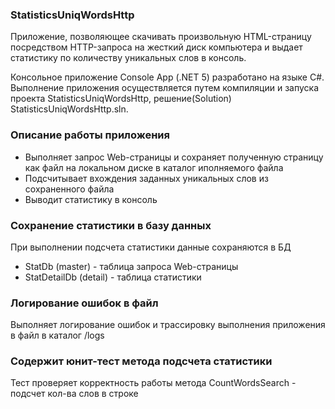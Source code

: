 ### StatisticsUniqWordsHttp
Приложение, позволяющее скачивать произвольную HTML-страницу посредством HTTP-запроса на жесткий диск компьютера и выдает статистику по количеству уникальных слов в консоль.

Консольное приложение Console App (.NET 5) разработано на языке C#.
Выполнение приложения осуществляется путем компиляции и запуска проекта StatisticsUniqWordsHttp, решение(Solution) StatisticsUniqWordsHttp.sln.

### Описание работы приложения
 - Выполняет запрос Web-страницы и сохраняет полученную страницу как файл на локальном диске в каталог иполняемого файла
 - Подсчитывает вхождения заданных уникальных слов из сохраненного файла
 - Выводит статистику в консоль 

### Сохранение статистики в базу данных
При выполнении подсчета статистики данные сохраняются в БД
- StatDb (master) - таблица запроса Web-страницы
- StatDetailDb (detail) - таблица статистики  

### Логирование ошибок в файл
Выполняет логирование ошибок и трассировку выполнения приложения в файл в каталог /logs

### Содержит юнит-тест метода подсчета статистики
Тест проверяет корректность работы метода CountWordsSearch - подсчет кол-ва слов в строке
